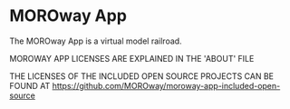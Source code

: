 # MOROway App


The MOROway App is a virtual model railroad.


MOROWAY APP LICENSES ARE EXPLAINED IN THE 'ABOUT' FILE

THE LICENSES OF THE INCLUDED OPEN SOURCE PROJECTS CAN BE FOUND AT https://github.com/MOROway/moroway-app-included-open-source
